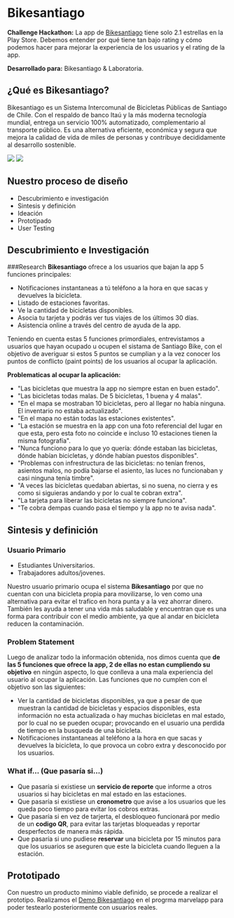 # Bikesantiago
**Challenge Hackathon:** La app de [Bikesantiago](https://play.google.com/store/apps/details?id=com.bikesantiagoapp) tiene solo 2.1 estrellas en la Play Store. Debemos entender por qué tiene tan bajo rating y cómo podemos hacer para mejorar la experiencia de los usuarios y el rating de la app.

**Desarrollado para:** Bikesantiago & Laboratoria.


## ¿Qué es Bikesantiago?
Bikesantiago es un Sistema Intercomunal de Bicicletas Públicas de Santiago de Chile. Con el respaldo de banco Itaú y la más moderna tecnología mundial, entrega un servicio 100% automatizado, complementario al transporte público. Es una alternativa eficiente, económica y segura que mejora la calidad de vida de miles de personas y contribuye decididamente al desarrollo sostenible.

![](/home/laboratoria/Desktop/BikeStgo/img/foto1.png) ![](/home/laboratoria/Desktop/BikeStgo/img/foto2.png)  



## Nuestro proceso de diseño
- Descubrimiento e investigación
- Sintesis y definición
- Ideación
- Prototipado
- User Testing


## Descubrimiento e Investigación

###Research
**Bikesantiago** ofrece a los usuarios que bajan la app 5 funciones principales:
- Notificaciones instantaneas a tú teléfono a la hora en que sacas y devuelves la bicicleta.
- Listado de estaciones favoritas.
- Ve la cantidad de bicicletas disponibles.
- Asocia tu tarjeta y podrás ver tus viajes de los últimos 30 días.
- Asistencia online a través del centro de ayuda de la app. 

Teniendo en cuenta estas 5 funciones primordiales, entrevistamos a usuarios que hayan ocupado u ocupen el sistama de Santiago Bike, con el objetivo de averiguar si estos 5 puntos se cumplian y a la vez conocer los puntos de conflicto (paint points) de los usuarios al ocupar la aplicación.

**Problematicas al ocupar la aplicación:**
- "Las bicicletas que muestra la app no siempre estan en buen estado".
- "Las bicicletas todas malas. De 5 bicicletas, 1 buena y 4 malas".
- "En el mapa se mostraban 10 bicicletas, pero al llegar no había ninguna. El inventario no estaba actualizado".
- "En el mapa no están todas las estaciones existentes".
- "La estación se muestra en la app con una foto referencial del lugar en que esta, pero esta foto no coincide e incluso 10 estaciones tienen la misma fotografía".
- "Nunca funciono para lo que yo quería: dónde estaban las bicicletas, dónde habían bicicletas, y dónde habían puestos disponibles".
- "Problemas con infrestructura de las bicicletas: no tenían frenos, asientos malos, no podía bajarse el asiento, las luces no funcionaban y casi ninguna tenía timbre".
- "A veces las bicicletas quedaban abiertas, si no suena, no cierra y es como si siguieras andando y por lo cual te cobran extra".
- "La tarjeta para liberar las bicicletas no siempre funciona".
- "Te cobra dempas cuando pasa el tiempo y la app no te avisa nada".


## Sintesis y definición

### Usuario Primario
- Estudiantes Universitarios.
- Trabajadores adultos/jovenes.

Nuestro usuario primario ocupa el sistema **Bikesantiago** por que no cuentan con una bicicleta propia para movilizarse, lo ven como una alternativa para evitar el trafico en hora punta y a la vez ahorrar dinero. También les ayuda a tener una vida más saludable y encuentran que es una forma para contribuir con el medio ambiente, ya que al andar en bicicleta reducen la contaminación.

### Problem Statement
Luego de analizar todo la información obtenida, nos dimos cuenta que **de las 5 funciones que ofrece la app, 2 de ellas no estan cumpliendo su objetivo** en ningún aspecto, lo que conlleva a una mala experiencia del usuario al ocupar la aplicación. Las funciones que no cumplen con el objetivo son las siguientes:
- Ver la cantidad de bicicletas disponibles, ya que a pesar de que muestran la cantidad de bicicletas y espacios disponibles, esta información no esta actualizada o hay muchas bicicletas en mal estado, por lo cual no se pueden ocupar; provocando en el usuario una perdida de tiempo en la busqueda de una bicicleta.
- Notificaciones instantaneas al teléfono a la hora en que sacas y devuelves la bicicleta, lo que provoca un cobro extra y desconocido por los usuarios.


### What if… (Que pasaría si…)
- Que pasaría si existiese un **servicio de reporte** que informe a otros usuarios si hay bicicletas en mal estado en las estaciones. 
- Que pasaría si existiese un **cronometro** que avise a los usuarios que les queda poco tiempo para evitar los cobros extras.
- Que pasaría si en vez de tarjerta, el desbloqueo funcionará por medio de un **codigo QR**, para evitar las tarjetas bloqueadas y reportar desperfectos de manera más rápida.
- Que pasaría si uno pudiese **reservar** una bicicleta por 15 minutos para que los usuarios se aseguren que este la bicicleta cuando lleguen a la estación.


## Prototipado
Con nuestro un producto minimo viable definido, se procede a realizar el prototipo. Realizamos el [Demo Bikesantiago](https://marvelapp.com/c8f7hgj/screen/40092310) en el progrma marvelapp para poder testearlo posteriormente con usuarios reales.
